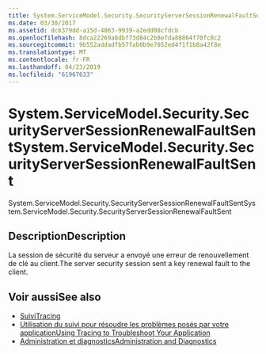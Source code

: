 ```yaml
---
title: System.ServiceModel.Security.SecurityServerSessionRenewalFaultSent
ms.date: 03/30/2017
ms.assetid: dc6379dd-a15d-4063-9939-a2edd08cfdcb
ms.openlocfilehash: 8dca22269a8dbf73d84c2b8efda88864f70fc8c2
ms.sourcegitcommit: 9b552addadfb57fab0b9e7852ed4f1f1b8a42f8e
ms.translationtype: MT
ms.contentlocale: fr-FR
ms.lasthandoff: 04/23/2019
ms.locfileid: "61967633"
---
```

# <a name="systemservicemodelsecuritysecurityserversessionrenewalfaultsent"></a><span data-ttu-id="8cc5c-102">System.ServiceModel.Security.SecurityServerSessionRenewalFaultSent</span><span class="sxs-lookup"><span data-stu-id="8cc5c-102">System.ServiceModel.Security.SecurityServerSessionRenewalFaultSent</span></span>
<span data-ttu-id="8cc5c-103">System.ServiceModel.Security.SecurityServerSessionRenewalFaultSent</span><span class="sxs-lookup"><span data-stu-id="8cc5c-103">System.ServiceModel.Security.SecurityServerSessionRenewalFaultSent</span></span>  
  
## <a name="description"></a><span data-ttu-id="8cc5c-104">Description</span><span class="sxs-lookup"><span data-stu-id="8cc5c-104">Description</span></span>  
 <span data-ttu-id="8cc5c-105">La session de sécurité du serveur a envoyé une erreur de renouvellement de clé au client.</span><span class="sxs-lookup"><span data-stu-id="8cc5c-105">The server security session sent a key renewal fault to the client.</span></span>  
  
## <a name="see-also"></a><span data-ttu-id="8cc5c-106">Voir aussi</span><span class="sxs-lookup"><span data-stu-id="8cc5c-106">See also</span></span>

- [<span data-ttu-id="8cc5c-107">Suivi</span><span class="sxs-lookup"><span data-stu-id="8cc5c-107">Tracing</span></span>](../../../../../docs/framework/wcf/diagnostics/tracing/index.md)
- [<span data-ttu-id="8cc5c-108">Utilisation du suivi pour résoudre les problèmes posés par votre application</span><span class="sxs-lookup"><span data-stu-id="8cc5c-108">Using Tracing to Troubleshoot Your Application</span></span>](../../../../../docs/framework/wcf/diagnostics/tracing/using-tracing-to-troubleshoot-your-application.md)
- [<span data-ttu-id="8cc5c-109">Administration et diagnostics</span><span class="sxs-lookup"><span data-stu-id="8cc5c-109">Administration and Diagnostics</span></span>](../../../../../docs/framework/wcf/diagnostics/index.md)
